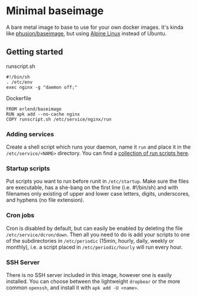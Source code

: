 # Minimal baseimage

A bare metal image to base to use for your own docker images. It's kinda like
[phusion/baseimage](https://hub.docker.com/r/phusion/baseimage), but using
[Alpine Linux](https://alpinelinux.org) instead of Ubuntu.

## Getting started

runscript.sh
```
#!/bin/sh
. /etc/env
exec nginx -g "daemon off;"
```

Dockerfile
```
FROM erlend/baseimage
RUN apk add --no-cache nginx
COPY runscript.sh /etc/service/nginx/run
```

### Adding services

Create a shell script which runs your daemon, name it `run` and place it in the
`/etc/service/<NAME>` directory. You can find a [collection of run scripts
here](http://smarden.org/runit/runscripts.html).

### Startup scripts

Put scripts you want to run before runit in `/etc/startup`. Make sure the files
are executable, has a she-bang on the first line (i.e. #!/bin/sh) and with
filenames only existing of upper and lower case letters, digits, underscores,
and hyphens (no file extension).

### Cron jobs

Cron is disabled by default, but can easily be enabled by deleting the file
`/etc/service/dcron/down`. Then all you need to do is add your scripts to one of
the subdirectories in `/etc/periodic` (15min, hourly, daily, weekly or monthly),
i.e. a script placed in `/etc/periodic/hourly` will run every hour.

### SSH Server

There is no SSH server included in this image, however one is easily installed.
You can choose between the lightweight `dropbear` or the more common `openssh`,
and install it with `apk add -U <name>`.
